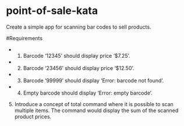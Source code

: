 # point-of-sale-kata

Create a simple app for scanning bar codes to sell products.

#Requirements

* 1. Barcode ‘12345’ should display price ‘$7.25’.
* 2. Barcode ‘23456’ should display price ‘$12.50’.
* 3. Barcode ‘99999’ should display ‘Error: barcode not found’.
* 4. Empty barcode should display ‘Error: empty barcode’.
5. Introduce a concept of total command where it is possible to scan multiple items. The command would display the sum of the scanned product prices. 
